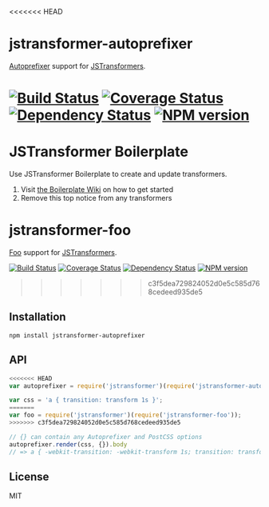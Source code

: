 <<<<<<< HEAD
# jstransformer-autoprefixer

[Autoprefixer](https://github.com/postcss/autoprefixer) support for [JSTransformers](https://github.com/jstransformers/jstransformer).

[![Build Status](https://img.shields.io/travis/jstransformers/jstransformer-autoprefixer/master.svg)](https://travis-ci.org/jstransformers/jstransformer-autoprefixer)
[![Coverage Status](https://img.shields.io/coveralls/jstransformers/jstransformer-autoprefixer/master.svg)](https://coveralls.io/r/jstransformers/jstransformer-autoprefixer?branch=master)
[![Dependency Status](https://img.shields.io/david/jstransformers/jstransformer-autoprefixer/master.svg)](http://david-dm.org/jstransformers/jstransformer-autoprefixer)
[![NPM version](https://img.shields.io/npm/v/jstransformer-autoprefixer.svg)](https://www.npmjs.org/package/jstransformer-autoprefixer)
=======
# JSTransformer Boilerplate

Use JSTransformer Boilerplate to create and update transformers.

1. Visit [the Boilerplate Wiki](https://github.com/jstransformers/boilerplate/wiki) on how to get started
2. Remove this top notice from any transformers

# jstransformer-foo

[Foo](http://example.com) support for [JSTransformers](http://github.com/jstransformers).

[![Build Status](https://img.shields.io/travis/jstransformers/jstransformer-foo/master.svg)](https://travis-ci.org/jstransformers/jstransformer-foo)
[![Coverage Status](https://img.shields.io/codecov/c/github/jstransformers/jstransformer-foo/master.svg)](https://codecov.io/gh/jstransformers/jstransformer-foo)
[![Dependency Status](https://img.shields.io/david/jstransformers/jstransformer-foo/master.svg)](http://david-dm.org/jstransformers/jstransformer-foo)
[![NPM version](https://img.shields.io/npm/v/jstransformer-foo.svg)](https://www.npmjs.org/package/jstransformer-foo)
>>>>>>> c3f5dea729824052d0e5c585d768cedeed935de5

## Installation

    npm install jstransformer-autoprefixer

## API

```js
<<<<<<< HEAD
var autoprefixer = require('jstransformer')(require('jstransformer-autoprefixer'))

var css = 'a { transition: transform 1s }';
=======
var foo = require('jstransformer')(require('jstransformer-foo'));
>>>>>>> c3f5dea729824052d0e5c585d768cedeed935de5

// {} can contain any Autoprefixer and PostCSS options
autoprefixer.render(css, {}).body
// => a { -webkit-transition: -webkit-transform 1s; transition: transform 1s }
```

## License

MIT
